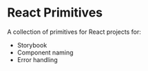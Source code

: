 # React Primitives

A collection of primitives for React projects for:

- Storybook
- Component naming
- Error handling
